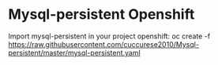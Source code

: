 # Mysql-persistent Openshift
Import mysql-persistent in your project openshift:
oc create -f \
    https://raw.githubusercontent.com/cuccurese2010/Mysql-persistent/master/mysql-persistent.yaml
